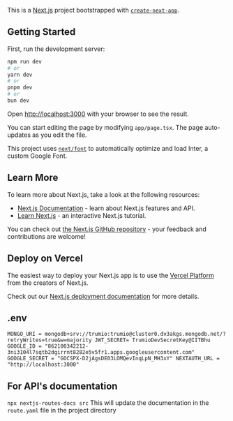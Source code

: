 This is a [Next.js](https://nextjs.org/) project bootstrapped with [`create-next-app`](https://github.com/vercel/next.js/tree/canary/packages/create-next-app).

## Getting Started

First, run the development server:

```bash
npm run dev
# or
yarn dev
# or
pnpm dev
# or
bun dev
```

Open [http://localhost:3000](http://localhost:3000) with your browser to see the result.

You can start editing the page by modifying `app/page.tsx`. The page auto-updates as you edit the file.

This project uses [`next/font`](https://nextjs.org/docs/basic-features/font-optimization) to automatically optimize and load Inter, a custom Google Font.

## Learn More

To learn more about Next.js, take a look at the following resources:

- [Next.js Documentation](https://nextjs.org/docs) - learn about Next.js features and API.
- [Learn Next.js](https://nextjs.org/learn) - an interactive Next.js tutorial.

You can check out [the Next.js GitHub repository](https://github.com/vercel/next.js/) - your feedback and contributions are welcome!

## Deploy on Vercel

The easiest way to deploy your Next.js app is to use the [Vercel Platform](https://vercel.com/new?utm_medium=default-template&filter=next.js&utm_source=create-next-app&utm_campaign=create-next-app-readme) from the creators of Next.js.

Check out our [Next.js deployment documentation](https://nextjs.org/docs/deployment) for more details.

## .env
`MONGO_URI = mongodb+srv://trumio:trumio@cluster0.dv3akgs.mongodb.net/?retryWrites=true&w=majority
JWT_SECRET= TrumioDevSecretKey@IITBhu
GOOGLE_ID = "862100342212-3ni3104l7sqtb2dgirrnt8282e5v5fr1.apps.googleusercontent.com"
GOOGLE_SECRET = "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"
NEXTAUTH_URL = "http://localhost:3000"`

## For API's documentation
`npx nextjs-routes-docs src`
This will update the documentation in the `route.yaml` file in the project directory

